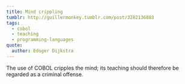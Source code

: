 ```yaml
---
title: Mind crippling
tumblr: http://guillermonkey.tumblr.com/post/3282136883
tags:
  - cobol
  - teaching
  - programming-languages
quote:
  author: Edsger Dijkstra
---
```


The use of COBOL cripples the mind; its teaching should therefore be regarded as a criminal offense.
